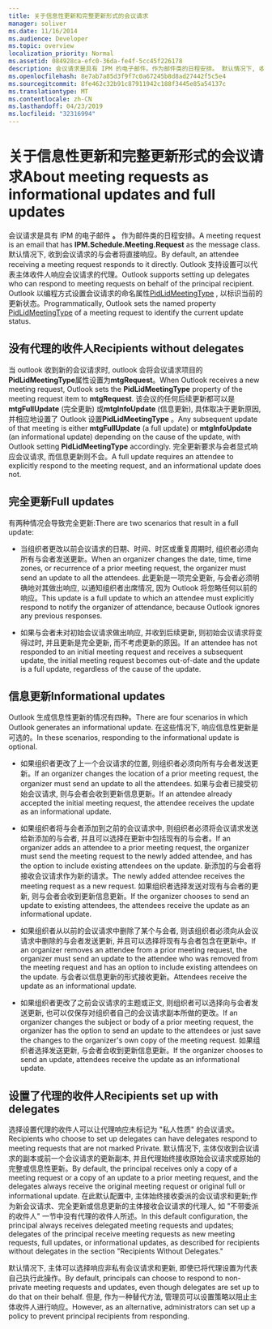 ```yaml
---
title: 关于信息性更新和完整更新形式的会议请求
manager: soliver
ms.date: 11/16/2014
ms.audience: Developer
ms.topic: overview
localization_priority: Normal
ms.assetid: 084928ca-efc0-36da-fe4f-5cc45f226178
description: 会议请求是具有 IPM 的电子邮件。作为邮件类的日程安排。 默认情况下, 收到会议请求的与会者将直接响应。
ms.openlocfilehash: 8e7ab7a85d3f9f7c0a67245b8d8ad27442f5c5e4
ms.sourcegitcommit: 8fe462c32b91c87911942c188f3445e85a54137c
ms.translationtype: MT
ms.contentlocale: zh-CN
ms.lasthandoff: 04/23/2019
ms.locfileid: "32316994"
---
```

# <a name="about-meeting-requests-as-informational-updates-and-full-updates"></a><span data-ttu-id="866e2-104">关于信息性更新和完整更新形式的会议请求</span><span class="sxs-lookup"><span data-stu-id="866e2-104">About meeting requests as informational updates and full updates</span></span>

<span data-ttu-id="866e2-105">会议请求是具有 IPM 的电子邮件 **。** 作为邮件类的日程安排。</span><span class="sxs-lookup"><span data-stu-id="866e2-105">A meeting request is an email that has **IPM.Schedule.Meeting.Request** as the message class.</span></span> <span data-ttu-id="866e2-106">默认情况下, 收到会议请求的与会者将直接响应。</span><span class="sxs-lookup"><span data-stu-id="866e2-106">By default, an attendee receiving a meeting request responds to it directly.</span></span> <span data-ttu-id="866e2-107">Outlook 支持设置可以代表主体收件人响应会议请求的代理。</span><span class="sxs-lookup"><span data-stu-id="866e2-107">Outlook supports setting up delegates who can respond to meeting requests on behalf of the principal recipient.</span></span> <span data-ttu-id="866e2-108">Outlook 以编程方式设置会议请求的命名属性[PidLidMeetingType](https://msdn.microsoft.com/library/290b290c-7836-4a7e-bf1a-8d0225a07e56%28Office.15%29.aspx) , 以标识当前的更新状态。</span><span class="sxs-lookup"><span data-stu-id="866e2-108">Programmatically, Outlook sets the named property [PidLidMeetingType](https://msdn.microsoft.com/library/290b290c-7836-4a7e-bf1a-8d0225a07e56%28Office.15%29.aspx) of a meeting request to identify the current update status.</span></span> 
  
## <a name="recipients-without-delegates"></a><span data-ttu-id="866e2-109">没有代理的收件人</span><span class="sxs-lookup"><span data-stu-id="866e2-109">Recipients without delegates</span></span>

<span data-ttu-id="866e2-110">当 outlook 收到新的会议请求时, outlook 会将会议请求项目的**PidLidMeetingType**属性设置为**mtgRequest**。</span><span class="sxs-lookup"><span data-stu-id="866e2-110">When Outlook receives a new meeting request, Outlook sets the **PidLidMeetingType** property of the meeting request item to **mtgRequest**.</span></span> <span data-ttu-id="866e2-111">该会议的任何后续更新都可以是**mtgFullUpdate** (完全更新) 或**mtgInfoUpdate** (信息更新), 具体取决于更新原因, 并相应地设置了 Outlook 设置**PidLidMeetingType** 。</span><span class="sxs-lookup"><span data-stu-id="866e2-111">Any subsequent update of that meeting is either **mtgFullUpdate** (a full update) or **mtgInfoUpdate** (an informational update) depending on the cause of the update, with Outlook setting **PidLidMeetingType** accordingly.</span></span> <span data-ttu-id="866e2-112">完全更新要求与会者显式响应会议请求, 而信息更新则不会。</span><span class="sxs-lookup"><span data-stu-id="866e2-112">A full update requires an attendee to explicitly respond to the meeting request, and an informational update does not.</span></span> 
  
## <a name="full-updates"></a><span data-ttu-id="866e2-113">完全更新</span><span class="sxs-lookup"><span data-stu-id="866e2-113">Full updates</span></span>

<span data-ttu-id="866e2-114">有两种情况会导致完全更新:</span><span class="sxs-lookup"><span data-stu-id="866e2-114">There are two scenarios that result in a full update:</span></span>
  
- <span data-ttu-id="866e2-115">当组织者更改以前会议请求的日期、时间、时区或重复周期时, 组织者必须向所有与会者发送更新。</span><span class="sxs-lookup"><span data-stu-id="866e2-115">When an organizer changes the date, time, time zones, or recurrence of a prior meeting request, the organizer must send an update to all the attendees.</span></span> <span data-ttu-id="866e2-116">此更新是一项完全更新, 与会者必须明确地对其做出响应, 以通知组织者出席情况, 因为 Outlook 将忽略任何以前的响应。</span><span class="sxs-lookup"><span data-stu-id="866e2-116">This update is a full update to which an attendee must explicitly respond to notify the organizer of attendance, because Outlook ignores any previous responses.</span></span>
    
- <span data-ttu-id="866e2-117">如果与会者未对初始会议请求做出响应, 并收到后续更新, 则初始会议请求将变得过时, 并且更新是完全更新, 而不考虑更新的原因。</span><span class="sxs-lookup"><span data-stu-id="866e2-117">If an attendee has not responded to an initial meeting request and receives a subsequent update, the initial meeting request becomes out-of-date and the update is a full update, regardless of the cause of the update.</span></span>
    
## <a name="informational-updates"></a><span data-ttu-id="866e2-118">信息更新</span><span class="sxs-lookup"><span data-stu-id="866e2-118">Informational updates</span></span>

<span data-ttu-id="866e2-119">Outlook 生成信息性更新的情况有四种。</span><span class="sxs-lookup"><span data-stu-id="866e2-119">There are four scenarios in which Outlook generates an informational update.</span></span> <span data-ttu-id="866e2-120">在这些情况下, 响应信息性更新是可选的。</span><span class="sxs-lookup"><span data-stu-id="866e2-120">In these scenarios, responding to the informational update is optional.</span></span>
  
- <span data-ttu-id="866e2-121">如果组织者更改了上一个会议请求的位置, 则组织者必须向所有与会者发送更新。</span><span class="sxs-lookup"><span data-stu-id="866e2-121">If an organizer changes the location of a prior meeting request, the organizer must send an update to all the attendees.</span></span> <span data-ttu-id="866e2-122">如果与会者已接受初始会议请求, 则与会者会收到更新信息更新。</span><span class="sxs-lookup"><span data-stu-id="866e2-122">If an attendee already accepted the initial meeting request, the attendee receives the update as an informational update.</span></span>
    
- <span data-ttu-id="866e2-123">如果组织者将与会者添加到之前的会议请求中, 则组织者必须将会议请求发送给新添加的与会者, 并且可以选择在更新中包括现有的与会者。</span><span class="sxs-lookup"><span data-stu-id="866e2-123">If an organizer adds an attendee to a prior meeting request, the organizer must send the meeting request to the newly added attendee, and has the option to include existing attendees on the update.</span></span> <span data-ttu-id="866e2-124">新添加的与会者将接收会议请求作为新的请求。</span><span class="sxs-lookup"><span data-stu-id="866e2-124">The newly added attendee receives the meeting request as a new request.</span></span> <span data-ttu-id="866e2-125">如果组织者选择发送对现有与会者的更新, 则与会者会收到更新信息更新。</span><span class="sxs-lookup"><span data-stu-id="866e2-125">If the organizer chooses to send an update to existing attendees, the attendees receive the update as an informational update.</span></span>
    
- <span data-ttu-id="866e2-126">如果组织者从以前的会议请求中删除了某个与会者, 则该组织者必须向从会议请求中删除的与会者发送更新, 并且可以选择将现有与会者包含在更新中。</span><span class="sxs-lookup"><span data-stu-id="866e2-126">If an organizer removes an attendee from a prior meeting request, the organizer must send an update to the attendee who was removed from the meeting request and has an option to include existing attendees on the update.</span></span> <span data-ttu-id="866e2-127">与会者以信息更新的形式接收更新。</span><span class="sxs-lookup"><span data-stu-id="866e2-127">Attendees receive the update as an informational update.</span></span>
    
- <span data-ttu-id="866e2-128">如果组织者更改了之前会议请求的主题或正文, 则组织者可以选择向与会者发送更新, 也可以仅保存对组织者自己的会议请求副本所做的更改。</span><span class="sxs-lookup"><span data-stu-id="866e2-128">If an organizer changes the subject or body of a prior meeting request, the organizer has the option to send an update to the attendees or just save the changes to the organizer's own copy of the meeting request.</span></span> <span data-ttu-id="866e2-129">如果组织者选择发送更新, 与会者会收到更新信息更新。</span><span class="sxs-lookup"><span data-stu-id="866e2-129">If the organizer chooses to send an update, attendees receive the update as an informational update.</span></span>
    
## <a name="recipients-set-up-with-delegates"></a><span data-ttu-id="866e2-130">设置了代理的收件人</span><span class="sxs-lookup"><span data-stu-id="866e2-130">Recipients set up with delegates</span></span>

<span data-ttu-id="866e2-131">选择设置代理的收件人可以让代理响应未标记为 "私人性质" 的会议请求。</span><span class="sxs-lookup"><span data-stu-id="866e2-131">Recipients who choose to set up delegates can have delegates respond to meeting requests that are not marked Private.</span></span> <span data-ttu-id="866e2-132">默认情况下, 主体仅收到会议请求的副本或前一个会议请求的更新副本, 并且代理始终接收原始会议请求或原始的完整或信息性更新。</span><span class="sxs-lookup"><span data-stu-id="866e2-132">By default, the principal receives only a copy of a meeting request or a copy of an update to a prior meeting request, and the delegates always receive the original meeting request or original full or informational update.</span></span> <span data-ttu-id="866e2-133">在此默认配置中, 主体始终接收委派的会议请求和更新;作为新会议请求、完全更新或信息更新的主体接收会议请求的代理人, 如 "不带委派的收件人" 一节中没有代理的收件人所述。</span><span class="sxs-lookup"><span data-stu-id="866e2-133">In this default configuration, the principal always receives delegated meeting requests and updates; delegates of the principal receive meeting requests as new meeting requests, full updates, or informational updates, as described for recipients without delegates in the section "Recipients Without Delegates."</span></span>
  
<span data-ttu-id="866e2-134">默认情况下, 主体可以选择响应非私有会议请求和更新, 即使已将代理设置为代表自己执行此操作。</span><span class="sxs-lookup"><span data-stu-id="866e2-134">By default, principals can choose to respond to non-private meeting requests and updates, even though delegates are set up to do that on their behalf.</span></span> <span data-ttu-id="866e2-135">但是, 作为一种替代方法, 管理员可以设置策略以阻止主体收件人进行响应。</span><span class="sxs-lookup"><span data-stu-id="866e2-135">However, as an alternative, administrators can set up a policy to prevent principal recipients from responding.</span></span>
  

